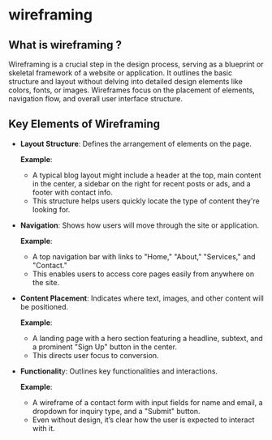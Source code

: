 # wireframing
## What is wireframing ?

Wireframing is a crucial step in the design process, serving as a blueprint or skeletal framework of a website or application. It outlines the basic structure and layout without delving into detailed design elements like colors, fonts, or images. Wireframes focus on the placement of elements, navigation flow, and overall user interface structure.

## Key Elements of Wireframing
- **Layout Structure**: Defines the arrangement of elements on the page.

  **Example**:
   - A typical blog layout might include a header at the top, main content in the center, a sidebar      on the right for recent posts or ads, and a footer with contact info.
   - This structure helps users quickly locate the type of content they're looking for.

- **Navigation**: Shows how users will move through the site or application.

  **Example**:
   - A top navigation bar with links to "Home," "About," "Services," and "Contact."
   - This enables users to access core pages easily from anywhere on the site.

- **Content Placement**: Indicates where text, images, and other content will be positioned.

  **Example**:
    - A landing page with a hero section featuring a headline, subtext, and a prominent "Sign Up"          button in the center.
    - This directs user focus to conversion.
    
- **Functionalit**y: Outlines key functionalities and interactions.

  **Example**:
    - A wireframe of a contact form with input fields for name and email, a dropdown for inquiry           type, and a "Submit" button.
    - Even without design, it’s clear how the user is expected to interact with it.


    

    
